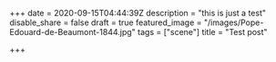 +++
date = 2020-09-15T04:44:39Z
description = "this is just a test"
disable_share = false
draft = true
featured_image = "/images/Pope-Edouard-de-Beaumont-1844.jpg"
tags = ["scene"]
title = "Test post"

+++
